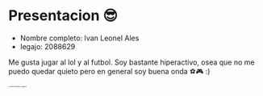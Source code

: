 # Presentacion 😎

- Nombre completo: Ivan Leonel Ales
- legajo: 2088629
  
 Me gusta jugar al lol y al futbol. Soy bastante hiperactivo, osea que no me puedo quedar quieto pero en general soy buena onda ⚽🎮 :)

























  <sup><sup><sup><sup><sup><sup><sup><sub><sub>La mejor materia es Algebra.</sub></sub></sup></sup></sup></sup></sup></sup></sup>
